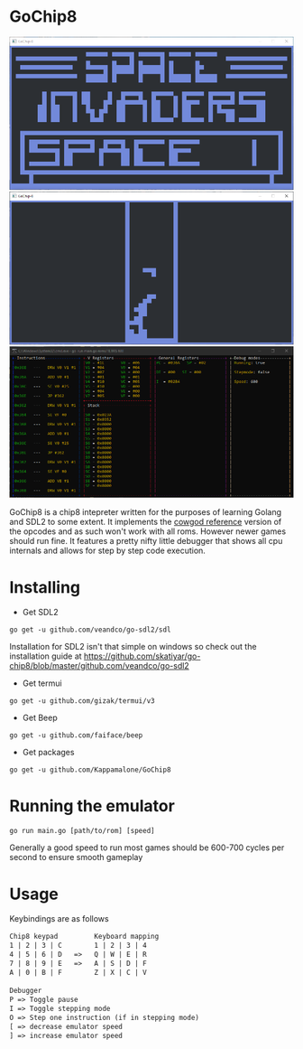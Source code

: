 # GoChip8
![space invaders](./images/space_invaders.png)
![tetris](./images/tetris.png)
![debugger](./images/debugger.png)

GoChip8 is a chip8 intepreter written for the purposes of learning Golang and SDL2 to some extent. It implements the [cowgod reference](http://devernay.free.fr/hacks/chip8/C8TECH10.HTM)
version of the opcodes and as such won't work with all roms. However newer games should run fine. It features a pretty nifty little debugger that shows all cpu internals
and allows for step by step code execution.

# Installing
  * Get SDL2
```
go get -u github.com/veandco/go-sdl2/sdl
```
Installation for SDL2 isn't that simple on windows so check out the installation guide at https://github.com/skatiyar/go-chip8/blob/master/github.com/veandco/go-sdl2

  * Get termui
```
go get -u github.com/gizak/termui/v3
```

  * Get Beep
```
go get -u github.com/faiface/beep
```

  * Get packages
```
go get -u github.com/Kappamalone/GoChip8
```

# Running the emulator

```
go run main.go [path/to/rom] [speed] 
```

Generally a good speed to run most games should be 600-700 cycles per second to ensure smooth gameplay

# Usage

Keybindings are as follows 
```
Chip8 keypad         Keyboard mapping
1 | 2 | 3 | C        1 | 2 | 3 | 4
4 | 5 | 6 | D   =>   Q | W | E | R
7 | 8 | 9 | E   =>   A | S | D | F
A | 0 | B | F        Z | X | C | V

Debugger
P => Toggle pause
I => Toggle stepping mode
O => Step one instruction (if in stepping mode)
[ => decrease emulator speed
] => increase emulator speed
```
